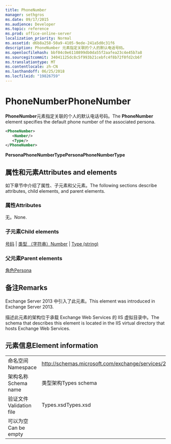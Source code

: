 ```yaml
---
title: PhoneNumber
manager: sethgros
ms.date: 09/17/2015
ms.audience: Developer
ms.topic: reference
ms.prod: office-online-server
localization_priority: Normal
ms.assetid: d6b8a258-50a9-4105-9ede-241a5d0c31f6
description: PhoneNumber 元素指定关联的个人的默认电话号码。
ms.openlocfilehash: bbf04c0e6110899db0da55f2aafea23c4e45b7a8
ms.sourcegitcommit: 34041125dc8c5f993b21cebfc4f8b72f0fd2cb6f
ms.translationtype: MT
ms.contentlocale: zh-CN
ms.lasthandoff: 06/25/2018
ms.locfileid: "19826759"
---
```

# <a name="phonenumber"></a><span data-ttu-id="7bc58-103">PhoneNumber</span><span class="sxs-lookup"><span data-stu-id="7bc58-103">PhoneNumber</span></span>

<span data-ttu-id="7bc58-104">**PhoneNumber**元素指定关联的个人的默认电话号码。</span><span class="sxs-lookup"><span data-stu-id="7bc58-104">The **PhoneNumber** element specifies the default phone number of the associated persona.</span></span> 
  
```XML
<PhoneNumber>
   <Number/>
   <Type/>
</PhoneNumber>
```

 <span data-ttu-id="7bc58-105">**PersonaPhoneNumberType**</span><span class="sxs-lookup"><span data-stu-id="7bc58-105">**PersonaPhoneNumberType**</span></span>
## <a name="attributes-and-elements"></a><span data-ttu-id="7bc58-106">属性和元素</span><span class="sxs-lookup"><span data-stu-id="7bc58-106">Attributes and elements</span></span>

<span data-ttu-id="7bc58-107">如下章节中介绍了属性、子元素和父元素。</span><span class="sxs-lookup"><span data-stu-id="7bc58-107">The following sections describe attributes, child elements, and parent elements.</span></span>
  
### <a name="attributes"></a><span data-ttu-id="7bc58-108">属性</span><span class="sxs-lookup"><span data-stu-id="7bc58-108">Attributes</span></span>

<span data-ttu-id="7bc58-109">无。</span><span class="sxs-lookup"><span data-stu-id="7bc58-109">None.</span></span>
  
### <a name="child-elements"></a><span data-ttu-id="7bc58-110">子元素</span><span class="sxs-lookup"><span data-stu-id="7bc58-110">Child elements</span></span>

<span data-ttu-id="7bc58-111">[号码](number.md) | [类型 （字符串）](type-string.md)</span><span class="sxs-lookup"><span data-stu-id="7bc58-111">[Number](number.md) | [Type (string)](type-string.md)</span></span>
  
### <a name="parent-elements"></a><span data-ttu-id="7bc58-112">父元素</span><span class="sxs-lookup"><span data-stu-id="7bc58-112">Parent elements</span></span>

[<span data-ttu-id="7bc58-113">角色</span><span class="sxs-lookup"><span data-stu-id="7bc58-113">Persona</span></span>](persona.md)
  
## <a name="remarks"></a><span data-ttu-id="7bc58-114">备注</span><span class="sxs-lookup"><span data-stu-id="7bc58-114">Remarks</span></span>

<span data-ttu-id="7bc58-115">Exchange Server 2013 中引入了此元素。</span><span class="sxs-lookup"><span data-stu-id="7bc58-115">This element was introduced in Exchange Server 2013.</span></span>
  
<span data-ttu-id="7bc58-116">描述此元素的架构位于承载 Exchange Web Services 的 IIS 虚拟目录中。</span><span class="sxs-lookup"><span data-stu-id="7bc58-116">The schema that describes this element is located in the IIS virtual directory that hosts Exchange Web Services.</span></span>
  
## <a name="element-information"></a><span data-ttu-id="7bc58-117">元素信息</span><span class="sxs-lookup"><span data-stu-id="7bc58-117">Element information</span></span>

|||
|:-----|:-----|
|<span data-ttu-id="7bc58-118">命名空间</span><span class="sxs-lookup"><span data-stu-id="7bc58-118">Namespace</span></span>  <br/> |http://schemas.microsoft.com/exchange/services/2006/types  <br/> |
|<span data-ttu-id="7bc58-119">架构名称</span><span class="sxs-lookup"><span data-stu-id="7bc58-119">Schema name</span></span>  <br/> |<span data-ttu-id="7bc58-120">类型架构</span><span class="sxs-lookup"><span data-stu-id="7bc58-120">Types schema</span></span>  <br/> |
|<span data-ttu-id="7bc58-121">验证文件</span><span class="sxs-lookup"><span data-stu-id="7bc58-121">Validation file</span></span>  <br/> |<span data-ttu-id="7bc58-122">Types.xsd</span><span class="sxs-lookup"><span data-stu-id="7bc58-122">Types.xsd</span></span>  <br/> |
|<span data-ttu-id="7bc58-123">可以为空</span><span class="sxs-lookup"><span data-stu-id="7bc58-123">Can be empty</span></span>  <br/> ||
   

